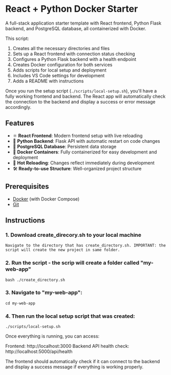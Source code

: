 # React + Python Docker Starter

A full-stack application starter template with React frontend, Python Flask backend, and PostgreSQL database, all containerized with Docker.

This script:

1. Creates all the necessary directories and files
2. Sets up a React frontend with connection status checking
3. Configures a Python Flask backend with a health endpoint
4. Creates Docker configuration for both services
5. Adds scripts for local setup and deployment
6. Includes VS Code settings for development
7. Adds a README with instructions

Once you run the setup script (`./scripts/local-setup.sh`), you'll have a fully working frontend and backend. The React app will automatically check the connection to the backend and display a success or error message accordingly.

## Features

- ⚛️ **React Frontend**: Modern frontend setup with live reloading
- 🐍 **Python Backend**: Flask API with automatic restart on code changes
- 🐘 **PostgreSQL Database**: Persistent data storage
- 🐳 **Docker Containers**: Fully containerized for easy development and deployment
- 🔄 **Hot Reloading**: Changes reflect immediately during development
- 🛠️ **Ready-to-use Structure**: Well-organized project structure

## Prerequisites

- [Docker](https://www.docker.com/get-started) (with Docker Compose)
- [Git](https://git-scm.com/downloads)

## Instructions
### 1. Download create_direcory.sh to your local machine
```
Navigate to the directory that has create_directory.sh. IMPORTANT: the script will create the new project in same folder.
```
### 2. Run the script - the scrip will create a folder called "my-web-app"
```
bash ./create_directory.sh
```
### 3. Navigate to "my-web-app":
```
cd my-web-app
```
### 4. Then run the local setup script that was created:
```
./scripts/local-setup.sh
```

Once everything is running, you can access:

Frontend: http://localhost:3000
Backend API health check: http://localhost:5000/api/health

The frontend should automatically check if it can connect to the backend and display a success message if everything is working properly.
